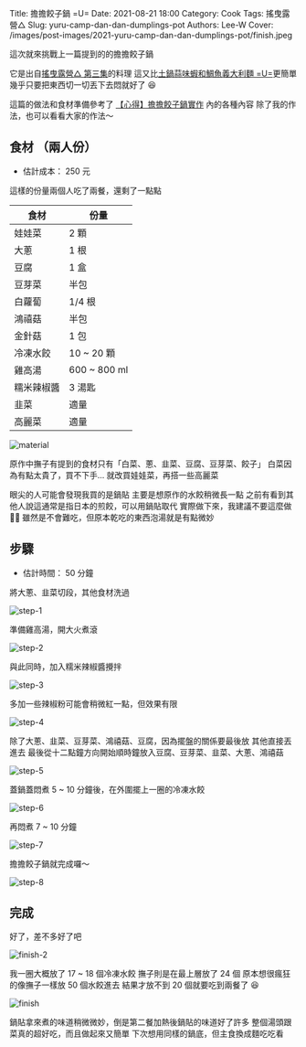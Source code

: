 Title: 擔擔餃子鍋 =U=
Date: 2021-08-21 18:00
Category: Cook
Tags: 搖曳露營△
Slug: yuru-camp-dan-dan-dumplings-pot
Authors: Lee-W
Cover: /images/post-images/2021-yuru-camp-dan-dan-dumplings-pot/finish.jpeg

這次就來挑戰上一篇提到的的擔擔餃子鍋

<!--more-->

它是出自[搖曳露營△ 第三集](https://ani.gamer.com.tw/animeVideo.php?sn=21673)的料理
這又比[土鍋蒜味蝦和鯛魚義大利麵 =U=]({filename}/posts/cook/2021/16-yuru-camp-ajillo.md)更簡單
幾乎只要把東西切一切丟下去悶就好了 😆

這篇的做法和食材準備參考了 [【心得】擔擔餃子鍋實作](https://forum.gamer.com.tw/C.php?bsn=47411&snA=713) 內的各種內容
除了我的作法，也可以看看大家的作法～

## 食材 （兩人份）
* 估計成本： 250 元

這樣的份量兩個人吃了兩餐，還剩了一點點

| 食材 | 份量 |
|---|---|
| 娃娃菜 | 2 顆 |
| 大蔥 | 1 根 |
| 豆腐 | 1 盒 |
| 豆芽菜 | 半包 |
| 白蘿蔔 | 1/4 根 |
| 鴻禧菇 | 半包 |
| 金針菇 | 1 包 |
| 冷凍水餃 | 10 ~ 20 顆 |
| 雞高湯 | 600 ~ 800 ml |
| 糯米辣椒醬 | 3 湯匙 |
| 韭菜 | 適量 |
| 高麗菜 | 適量 |

![material](/images/post-images/2021-yuru-camp-dan-dan-dumplings-pot/material.jpeg)

原作中撫子有提到的食材只有「白菜、蔥、韭菜、豆腐、豆芽菜、餃子」
白菜因為有點太貴了，買不下手...
就改買娃娃菜，再搭一些高麗菜

眼尖的人可能會發現我買的是鍋貼
主要是想原作的水餃稍微長一點
之前有看到其他人說這通常是指日本的煎餃，可以用鍋貼取代
實際做下來，我建議不要這麼做 🙅‍♂️
雖然是不會難吃，但原本乾吃的東西泡湯就是有點微妙

## 步驟
* 估計時間： 50 分鐘

將大蔥、韭菜切段，其他食材洗過

![step-1](/images/post-images/2021-yuru-camp-dan-dan-dumplings-pot/step-1.jpeg)

準備雞高湯，開大火煮滾

![step-2](/images/post-images/2021-yuru-camp-dan-dan-dumplings-pot/step-2.jpeg)

與此同時，加入糯米辣椒醬攪拌

![step-3](/images/post-images/2021-yuru-camp-dan-dan-dumplings-pot/step-3.jpeg)

多加一些辣椒粉可能會稍微紅一點，但效果有限

![step-4](/images/post-images/2021-yuru-camp-dan-dan-dumplings-pot/step-4.jpeg)

除了大蔥、韭菜、豆芽菜、鴻禧菇、豆腐，因為擺盤的關係要最後放
其他直接丟進去
最後從十二點鐘方向開始順時鐘放入豆腐、豆芽菜、韭菜、大蔥、鴻禧菇

![step-5](/images/post-images/2021-yuru-camp-dan-dan-dumplings-pot/step-5.jpeg)

蓋鍋蓋悶煮 5 ~ 10 分鐘後，在外圍擺上一圈的冷凍水餃

![step-6](/images/post-images/2021-yuru-camp-dan-dan-dumplings-pot/step-6.jpeg)

再悶煮 7 ~ 10 分鐘

![step-7](/images/post-images/2021-yuru-camp-dan-dan-dumplings-pot/step-7.jpeg)

擔擔餃子鍋就完成囉～

![step-8](/images/post-images/2021-yuru-camp-dan-dan-dumplings-pot/step-8.jpeg)

## 完成

好了，差不多好了吧

![finish-2](/images/post-images/2021-yuru-camp-dan-dan-dumplings-pot/finish-2.jpeg)

我一圈大概放了 17 ~ 18 個冷凍水餃
撫子則是在最上層放了 24 個
原本想很瘋狂的像撫子一樣放 50 個水餃進去
結果才放不到 20 個就要吃到兩餐了 😆

![finish](/images/post-images/2021-yuru-camp-dan-dan-dumplings-pot/finish.jpeg)

鍋貼拿來煮的味道稍微微妙，倒是第二餐加熱後鍋貼的味道好了許多
整個湯頭跟菜真的超好吃，而且做起來又簡單
下次想用同樣的鍋底，但主食換成麵吃吃看

